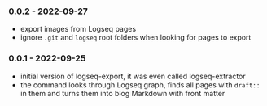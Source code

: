 ### 0.0.2 - 2022-09-27

- export images from Logseq pages
- ignore `.git` and `logseq` root folders when looking for pages to export

### 0.0.1 - 2022-09-25

- initial version of logseq-export, it was even called logseq-extractor
- the command looks through Logseq graph, finds all pages with `draft::` in them and turns them into blog Markdown with front matter
